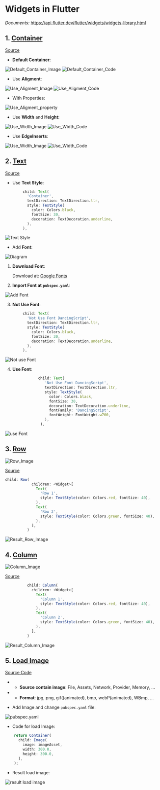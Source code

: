 # Widgets in Flutter
*Documents:* https://api.flutter.dev/flutter/widgets/widgets-library.html

## 1. [Container](https://api.flutter.dev/flutter/widgets/Container-class.html)

[Source](https://github.com/huubao2309/demo_control_flutter/blob/master/control_flutter/lib/control_normal/container_widgets.dart)

* **Default Container**:

![Default_Container_Image](https://github.com/huubao2309/demo_control_flutter/blob/master/images/container/default_container.png)
![Default_Container_Code](https://github.com/huubao2309/demo_control_flutter/blob/master/images/container/deault_code_container.png)


* Use **Aligment**:

![Use_Aligment_Image](https://github.com/huubao2309/demo_control_flutter/blob/master/images/container/use_aligment_image.png)
![Use_Aligment_Code](https://github.com/huubao2309/demo_control_flutter/blob/master/images/container/use_aligment_container.png)


* With Properties:

![Use_Aligment_property](https://github.com/huubao2309/demo_control_flutter/blob/master/images/container/use_alignment_property.png)


* Use **Width** and **Height**:

![Use_Width_Image](https://github.com/huubao2309/demo_control_flutter/blob/master/images/container/use_width_height_image.png)
![Use_Width_Code](https://github.com/huubao2309/demo_control_flutter/blob/master/images/container/use_width_height_container_code.png)


* Use **EdgeInserts**:

![Use_Width_Image](https://github.com/huubao2309/demo_control_flutter/blob/master/images/container/use_EdgeInserts_image.png)
![Use_Width_Code](https://github.com/huubao2309/demo_control_flutter/blob/master/images/container/use_EdgeInserts_code.png)


## 2. [Text](https://api.flutter.dev/flutter/widgets/Text-class.html)

[Source](https://github.com/huubao2309/demo_control_flutter/blob/master/control_flutter/lib/control_normal/text_widgets.dart)

* Use **Text Style**:

```javascript
        child: Text(
          'Container',
          textDirection: TextDirection.ltr,
          style: TextStyle(
            color: Colors.black,
            fontSize: 30,
            decoration: TextDecoration.underline,
          ),
        ),
```

![Text Style](https://github.com/huubao2309/demo_control_flutter/blob/master/images/text/normal_text.png)

* Add **Font**:

![Diagram](https://github.com/huubao2309/demo_control_flutter/blob/master/images/text/using_font_text.png)

1. **Download Font**:
        
    Download at: [Google Fonts](https://fonts.google.com/)
        
2. **Import Font at `pubspec.yaml`**:
        
![Add Font](https://github.com/huubao2309/demo_control_flutter/blob/master/images/text/add_font_folder.png)
        
3. **Not Use Font**:
        
```javascript
        child: Text(
          'Not Use Font DancingScript',
          textDirection: TextDirection.ltr,
          style: TextStyle(
            color: Colors.black,
            fontSize: 30,
            decoration: TextDecoration.underline,
          ),
        ),
```
        
![Not use Font](https://github.com/huubao2309/demo_control_flutter/blob/master/images/text/not_use_font.png)
        
4. **Use Font**:
        
```javascript
               child: Text(
                  'Not Use Font DancingScript',
                  textDirection: TextDirection.ltr,
                  style: TextStyle(
                    color: Colors.black,
                    fontSize: 30,
                    decoration: TextDecoration.underline,
                    fontFamily: 'DancingScript',
                    fontWeight: FontWeight.w700,
                  ),
                ),
```
        
![use Font](https://github.com/huubao2309/demo_control_flutter/blob/master/images/text/using_font.png)
        
## 3. [Row](https://api.flutter.dev/flutter/widgets/Row-class.html)

![Row_Image](https://github.com/huubao2309/demo_control_flutter/blob/master/images/row/row.png)

[Source](https://github.com/huubao2309/demo_control_flutter/blob/master/control_flutter/lib/control_normal/row_widgets.dart)

```javascript
child: Row(
            children: <Widget>[
              Text(
                'Row 1',
                style: TextStyle(color: Colors.red, fontSize: 40),
              ),
              Text(
                'Row 2',
                style: TextStyle(color: Colors.green, fontSize: 40),
              ),
            ],
          )
```

![Result_Row_Image](https://github.com/huubao2309/demo_control_flutter/blob/master/images/row/row_image.png)


## 4. [Column](https://api.flutter.dev/flutter/widgets/Column-class.html)

![Column_Image](https://github.com/huubao2309/demo_control_flutter/blob/master/images/column/column.png)

[Source](https://github.com/huubao2309/demo_control_flutter/blob/master/control_flutter/lib/control_normal/column_widgets.dart)


```javascript
          child: Column(
            children: <Widget>[
              Text(
                'Column 1',
                style: TextStyle(color: Colors.red, fontSize: 40),
              ),
              Text(
                'Column 2',
                style: TextStyle(color: Colors.green, fontSize: 40),
              ),
            ],
          )
```

![Result_Column_Image](https://github.com/huubao2309/demo_control_flutter/blob/master/images/column/column_image.png)

## 5. [Load Image](https://api.flutter.dev/flutter/widgets/Image-class.html)

[Source Code](https://github.com/huubao2309/demo_control_flutter/blob/master/control_flutter/lib/control_normal/image_widgets.dart)

* - **Source contain image**: File, Assets, Network, Provider, Memory, ...
* - **Format**: jpg, png, gif()animated), bmp, webP(animated), WBmp, ...

* Add Image and change `pubspec.yaml` file:

![pubspec.yaml](https://github.com/huubao2309/demo_control_flutter/blob/master/images/images/image.png)

* Code for load Image:

```javascript
    return Container(
      child: Image(
        image: imageAsset,
        width: 300.0,
        height: 300.0,
      ),
    );
```

* Result load image:

![result load image](https://github.com/huubao2309/demo_control_flutter/blob/master/images/images/load_image.png)




